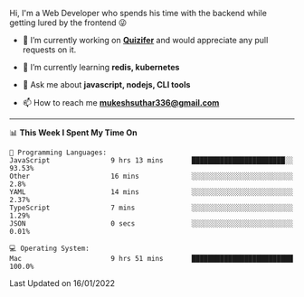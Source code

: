 Hi, I'm a Web Developer who spends his time with the backend while getting lured by the frontend 😜

- 🔭 I’m currently working on **[Quizifer](https://github.com/SutharMukesh/Quizifer/)** and would appreciate any pull requests on it.

- 🌱 I’m currently learning **redis, kubernetes**

- 💬 Ask me about **javascript, nodejs, CLI tools**

- 📫 How to reach me **mukeshsuthar336@gmail.com**

---
<!--START_SECTION:waka-->
📊 **This Week I Spent My Time On** 

```text
💬 Programming Languages: 
JavaScript               9 hrs 13 mins       ███████████████████████░░   93.53% 
Other                    16 mins             ░░░░░░░░░░░░░░░░░░░░░░░░░   2.8% 
YAML                     14 mins             ░░░░░░░░░░░░░░░░░░░░░░░░░   2.37% 
TypeScript               7 mins              ░░░░░░░░░░░░░░░░░░░░░░░░░   1.29% 
JSON                     0 secs              ░░░░░░░░░░░░░░░░░░░░░░░░░   0.01%

💻 Operating System: 
Mac                      9 hrs 51 mins       █████████████████████████   100.0%

```


 Last Updated on 16/01/2022
<!--END_SECTION:waka-->
